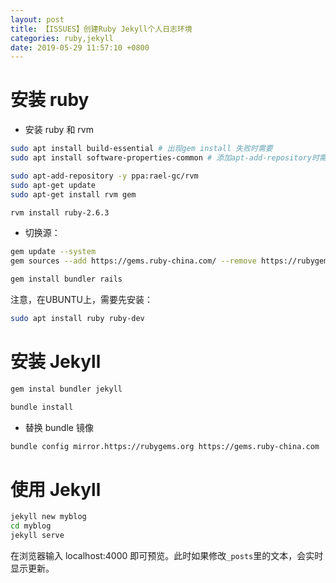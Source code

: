 ```yaml
---
layout: post
title: 【ISSUES】创建Ruby Jekyll个人日志环境
categories: ruby,jekyll
date: 2019-05-29 11:57:10 +0800
---
```


# 安装 ruby

- 安装 ruby 和 rvm

```bash
sudo apt install build-essential # 出现gem install 失败时需要
sudo apt install software-properties-common # 添加apt-add-repository时需要

sudo apt-add-repository -y ppa:rael-gc/rvm
sudo apt-get update
sudo apt-get install rvm gem

rvm install ruby-2.6.3
```

- 切换源：

```bash
gem update --system
gem sources --add https://gems.ruby-china.com/ --remove https://rubygems.org/

gem install bundler rails
```

注意，在UBUNTU上，需要先安装：
```bash
sudo apt install ruby ruby-dev 
```

# 安装 Jekyll

```bash
gem instal bundler jekyll

bundle install
```

- 替换 bundle 镜像

```bash
bundle config mirror.https://rubygems.org https://gems.ruby-china.com
```

# 使用 Jekyll

```bash
jekyll new myblog
cd myblog
jekyll serve
```

在浏览器输入 localhost:4000 即可预览。此时如果修改`_posts`里的文本，会实时显示更新。
